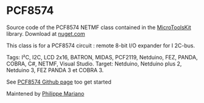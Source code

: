 PCF8574
=======

Source code of the PCF8574 NETMF class contained in the <a href="https://www.nuget.org/packages/WEBGE.Microtoolskit/">MicroToolsKit</a> library. Download at <a href="https://www.nuget.org" target="_blank">nuget.com</a>

This class is for a PCF8574 circuit : remote 8-bit I/O expander for I 2C-bus.

Tags: I²C, I2C, LCD 2x16, BATRON, MIDAS, PCF2119, Netduino, FEZ, PANDA, COBRA, C#, NETMF, Visual Studio.
Target: Netduino, Netduino plus 2, Netduino 3, FEZ PANDA 3 et COBRA 3.

See <a href="http://webge.github.io/PCF8574/">PCF8574 Github page</a> too get started

Maintened by <a href="mailto:philippemariano@gmail.com">Philippe Mariano</a>
